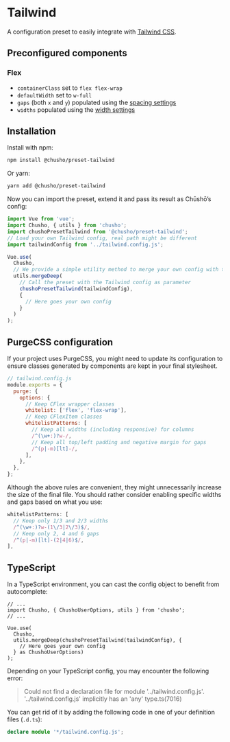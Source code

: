 # Tailwind

A configuration preset to easily integrate with [Tailwind CSS](https://tailwindcss.com/).

## Preconfigured components

### Flex

- `containerClass` set to `flex flex-wrap`
- `defaultWidth` set to `w-full`
- `gaps` (both `x` and `y`) populated using the [spacing settings](https://tailwindcss.com/docs/customizing-spacing/)
- `widths` populated using the [width settings](https://tailwindcss.com/docs/width/)

## Installation

Install with npm:

```bash
npm install @chusho/preset-tailwind
```

Or yarn:

```bash
yarn add @chusho/preset-tailwind
```

Now you can import the preset, extend it and pass its result as Chūshō’s config:

```js
import Vue from 'vue';
import Chusho, { utils } from 'chusho';
import chushoPresetTailwind from '@chusho/preset-tailwind';
// Load your own Tailwind config, real path might be different
import tailwindConfig from '../tailwind.config.js';

Vue.use(
  Chusho,
  // We provide a simple utility method to merge your own config with the preset defaults
  utils.mergeDeep(
    // Call the preset with the Tailwind config as parameter
    chushoPresetTailwind(tailwindConfig),
    {
      // Here goes your own config
    }
  )
);
```

## PurgeCSS configuration

If your project uses PurgeCSS, you might need to update its configuration to ensure classes generated by components are kept in your final stylesheet.

```js
// tailwind.config.js
module.exports = {
  purge: {
    options: {
      // Keep CFlex wrapper classes
      whitelist: ['flex', 'flex-wrap'],
      // Keep CFlexItem classes
      whitelistPatterns: [
        // Keep all widths (including responsive) for columns
        /^(\w+:)?w-/,
        // Keep all top/left padding and negative margin for gaps
        /^(p|-m)[lt]-/,
      ],
    },
  },
};
```

Although the above rules are convenient, they might unnecessarily increase the size of the final file. You should rather consider enabling specific widths and gaps based on what you use:

```js
whitelistPatterns: [
  // Keep only 1/3 and 2/3 widths
  /^(\w+:)?w-(1\/3|2\/3)$/,
  // Keep only 2, 4 and 6 gaps
  /^(p|-m)[lt]-(2|4|6)$/,
],
```

## TypeScript

In a TypeScript environment, you can cast the config object to benefit from autocomplete:

```ts{2,9}
// ...
import Chusho, { ChushoUserOptions, utils } from 'chusho';
// ...

Vue.use(
  Chusho,
  utils.mergeDeep(chushoPresetTailwind(tailwindConfig), {
    // Here goes your own config
  } as ChushoUserOptions)
);
```

Depending on your TypeScript config, you may encounter the following error:

> Could not find a declaration file for module '../tailwind.config.js'. '../tailwind.config.js' implicitly has an 'any' type.ts(7016)

You can get rid of it by adding the following code in one of your definition files (`.d.ts`):

```ts
declare module '*/tailwind.config.js';
```
